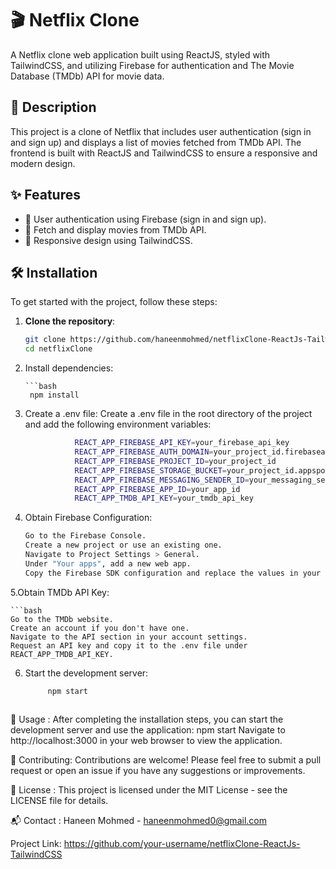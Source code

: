 # 🎬 Netflix Clone

A Netflix clone web application built using ReactJS, styled with TailwindCSS, and utilizing Firebase for authentication and The Movie Database (TMDb) API for movie data.

## 📖 Description

This project is a clone of Netflix that includes user authentication (sign in and sign up) and displays a list of movies fetched from TMDb API. The frontend is built with ReactJS and TailwindCSS to ensure a responsive and modern design.

## ✨ Features

- 🔐 User authentication using Firebase (sign in and sign up).
- 🎥 Fetch and display movies from TMDb API.
- 📱 Responsive design using TailwindCSS.

## 🛠️ Installation

To get started with the project, follow these steps:

1. **Clone the repository**:

   ```bash
   git clone https://github.com/haneenmohmed/netflixClone-ReactJs-TailwindCSS.git
   cd netflixClone
2. Install dependencies:

       ```bash 
        npm install
3. Create a .env file:
Create a .env file in the root directory of the project and add the following environment variables:

   ```bash 
              REACT_APP_FIREBASE_API_KEY=your_firebase_api_key
              REACT_APP_FIREBASE_AUTH_DOMAIN=your_project_id.firebaseapp.com
              REACT_APP_FIREBASE_PROJECT_ID=your_project_id
              REACT_APP_FIREBASE_STORAGE_BUCKET=your_project_id.appspot.com
              REACT_APP_FIREBASE_MESSAGING_SENDER_ID=your_messaging_sender_id
              REACT_APP_FIREBASE_APP_ID=your_app_id
              REACT_APP_TMDB_API_KEY=your_tmdb_api_key

4. Obtain Firebase Configuration:
   
    ```bash 
    Go to the Firebase Console.
    Create a new project or use an existing one.
    Navigate to Project Settings > General.
    Under "Your apps", add a new web app.
    Copy the Firebase SDK configuration and replace the values in your .env file.

5.Obtain TMDb API Key:

    ```bash 
    Go to the TMDb website.
    Create an account if you don't have one.
    Navigate to the API section in your account settings.
    Request an API key and copy it to the .env file under REACT_APP_TMDB_API_KEY.

6. Start the development server:
   ```bash
        npm start
    
🚀 Usage :
After completing the installation steps, you can start the development server and use the application:
npm start
Navigate to http://localhost:3000 in your web browser to view the application.

🤝 Contributing:
Contributions are welcome! Please feel free to submit a pull request or open an issue if you have any suggestions or improvements.

📜 License :
This project is licensed under the MIT License - see the LICENSE file for details.

📬 Contact :
Haneen Mohmed - haneenmohmed0@gmail.com

Project Link: https://github.com/your-username/netflixClone-ReactJs-TailwindCSS
